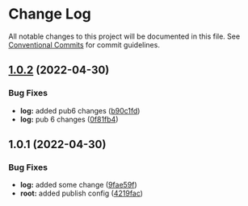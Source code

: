 # Change Log

All notable changes to this project will be documented in this file.
See [Conventional Commits](https://conventionalcommits.org) for commit guidelines.

## [1.0.2](https://github.com/subhranshudas/ghpubtest/compare/@dasubh/ghpub@1.0.1...@dasubh/ghpub@1.0.2) (2022-04-30)


### Bug Fixes

* **log:** added pub6 changes ([b90c1fd](https://github.com/subhranshudas/ghpubtest/commit/b90c1fd43f38a53e1ef1a2b4af6cd1e11763a760))
* **log:** pub 6 changes ([0f81fb4](https://github.com/subhranshudas/ghpubtest/commit/0f81fb488a5d0ffcb999f8b30de39ad2d17313cc))





## 1.0.1 (2022-04-30)


### Bug Fixes

* **log:** added some change ([9fae59f](https://github.com/subhranshudas/ghpubtest/commit/9fae59fa01bb4099248d7b3417c95877825a1e5b))
* **root:** added publish config ([4219fac](https://github.com/subhranshudas/ghpubtest/commit/4219facfd569bc114dc4c25d4da12553ebad5af1))
